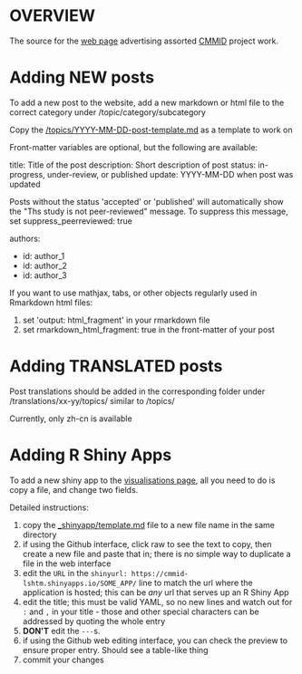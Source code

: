 # OVERVIEW

The source for the [web page](https://cmmid.github.io/) advertising assorted [CMMID](https://cmmid.lshtm.ac.uk/) project work.

# Adding NEW posts

To add a new post to the website, add a new markdown or html file to the correct category under /topic/category/subcategory

Copy the [/topics/YYYY-MM-DD-post-template.md](https://github.com/cmmid/cmmid.github.io/blob/master/topics/YYYY-MM-DD-post-template.md) as a template to work on

Front-matter variables are optional, but the following are available:

title: Title of the post
description: Short description of post
status: in-progress, under-review, or published
update: YYYY-MM-DD when post was updated

Posts without the status 'accepted' or 'published' will automatically show the "Ths study is not peer-reviewed" message.
To suppress this message, set suppress_peerreviewed: true

authors:
  - id: author_1
  - id: author_2
  - id: author_3
  
If you want to use mathjax, tabs, or other objects regularly used in Rmarkdown html files:
 1. set 'output: html_fragment' in your rmarkdown file
 2. set rmarkdown_html_fragment: true in the front-matter of your post
 
# Adding TRANSLATED posts
Post translations should be added in the corresponding folder under /translations/xx-yy/topics/ similar to /topics/

Currently, only zh-cn is available
 
# Adding R Shiny Apps

To add a new shiny app to the [visualisations page](https://cmmid.github.io/visualisations.html), all you need to do is copy a file, and change two fields.

Detailed instructions:
 1. copy the [_shinyapp/template.md](https://github.com/cmmid/cmmid.github.io/blob/master/_shinyapp/template.md) file to a new file name in the same directory
 2. if using the Github interface, click raw to see the text to copy, then create a new file and paste that in; there is no simple way to duplicate a file in the web interface
 3. edit the `URL` in the `shinyurl: https://cmmid-lshtm.shinyapps.io/SOME_APP/` line to match the url where the application is hosted; this can be *any* url that serves up an R Shiny App
 4. edit the title; this must be valid YAML, so no new lines and watch out for `:` and `,` in your title - those and other special characters can be addressed by quoting the whole entry
 5. **DON'T** edit the `---`s.
 6. if using the Github web editing interface, you can check the preview to ensure proper entry. Should see a table-like thing
 7. commit your changes
